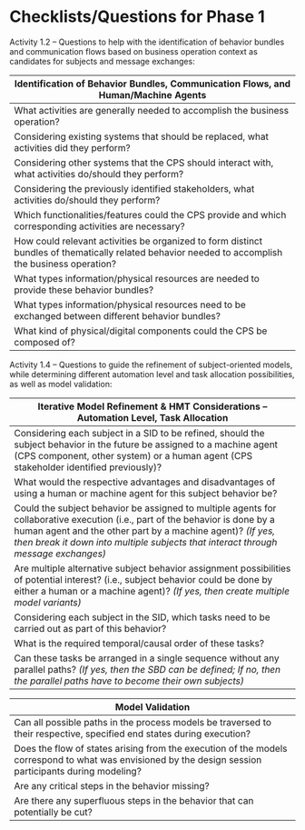 Checklists/Questions for Phase 1
================================

Activity 1.2 &ndash; Questions to help with the identification of behavior bundles and communication flows based on business operation context as candidates for subjects and message exchanges:

| Identification of Behavior Bundles, Communication Flows, and Human/Machine Agents |
| -------- | 
| What activities are generally needed to accomplish the business operation? | 
| Considering existing systems that should be replaced, what activities did they perform? | 
| Considering other systems that the CPS should interact with, what activities do/should they perform? | 
| Considering the previously identified stakeholders, what activities do/should they perform? |
| Which functionalities/features could the CPS provide and which corresponding activities are necessary? |
| How could relevant activities be organized to form distinct bundles of thematically related behavior needed to accomplish the business operation? |
| What types information/physical resources are needed to provide these behavior bundles? |
| What types information/physical resources need to be exchanged between different behavior bundles? |
| What kind of physical/digital components could the CPS be composed of? |

Activity 1.4 &ndash; Questions to guide the refinement of subject-oriented models, while determining different automation level and task allocation possibilities, as well as model validation:

| Iterative Model Refinement \& HMT Considerations &ndash; Automation Level, Task Allocation |
| -------- | 
| Considering each subject in a SID to be refined, should the subject behavior in the future be assigned to a machine agent (CPS component, other system) or a human agent (CPS stakeholder identified previously)? |
| What would the respective advantages and disadvantages of using a human or machine agent for this subject behavior be? |
| Could the subject behavior be assigned to multiple agents for collaborative execution (i.e., part of the behavior is done by a human agent and the other part by a machine agent)? *(If yes, then break it down into multiple subjects that interact through message exchanges)* |
| Are multiple alternative subject behavior assignment possibilities of potential interest? (i.e., subject behavior could be done by either a human or a machine agent)? *(If yes, then create multiple model variants)* |
| Considering each subject in the SID, which tasks need to be carried out as part of this behavior? |
| What is the required temporal/causal order of these tasks? |
| Can these tasks be arranged in a single sequence without any parallel paths? *(If yes, then the SBD can be defined; If no, then the parallel paths have to become their own subjects)* |

| Model Validation |
| -------- | 
| Can all possible paths in the process models be traversed to their respective, specified end states during execution? |
| Does the flow of states arising from the execution of the models correspond to what was envisioned by the design session participants during modeling? |
| Are any critical steps in the behavior missing? |
| Are there any superfluous steps in the behavior that can potentially be cut? |
